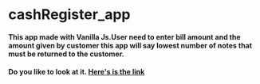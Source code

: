 # cashRegister_app
#### This app made with Vanilla Js.User need to enter bill amount and the amount given by customer this app will say lowest number of notes that must be returned to the customer.
#### Do you like to look at it. [Here's is the link](https://cash-register-app-neog.netlify.app/)
